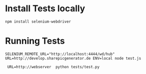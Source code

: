 # Install Tests locally
```
npm install selenium-webdriver
```

# Running Tests
```
SELENIUM_REMOTE_URL="http://localhost:4444/wd/hub"  URL=http://develop.sharepicgenerator.de ENV=local node test.js
```

``` URL=http://webserver  python tests/test.py```